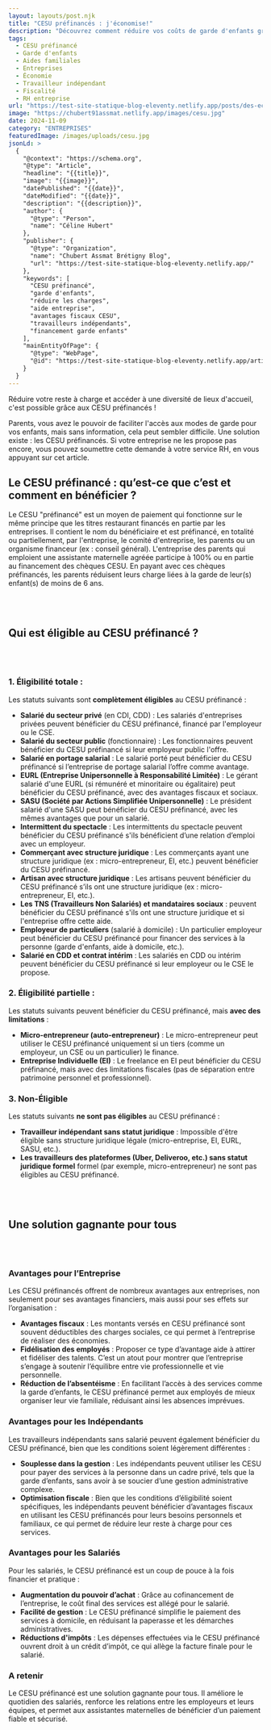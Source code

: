 ```yaml
---
layout: layouts/post.njk
title: "CESU préfinancés : j'économise!"
description: "Découvrez comment réduire vos coûts de garde d'enfants grâce aux CESU préfinancés. Un guide complet sur les avantages pour les parents et les entreprises."
tags: 
  - CESU préfinancé
  - Garde d'enfants
  - Aides familiales
  - Entreprises
  - Économie
  - Travailleur indépendant
  - Fiscalité
  - RH entreprise
url: "https://test-site-statique-blog-eleventy.netlify.app/posts/des-economies-grace-aux-cesu-prefinances"
image: "https://chubert91assmat.netlify.app/images/cesu.jpg"
date: 2024-11-09
category: "ENTREPRISES"
featuredImage: /images/uploads/cesu.jpg
jsonLd: >
  {
    "@context": "https://schema.org",
    "@type": "Article",
    "headline": "{{title}}",
    "image": "{{image}}",
    "datePublished": "{{date}}",
    "dateModified": "{{date}}",
    "description": "{{description}}",
    "author": {
      "@type": "Person",
      "name": "Céline Hubert"
    },
    "publisher": {
      "@type": "Organization",
      "name": "Chubert Assmat Brétigny Blog",
      "url": "https://test-site-statique-blog-eleventy.netlify.app/"
    },
    "keywords": [
      "CESU préfinancé", 
      "garde d'enfants", 
      "réduire les charges", 
      "aide entreprise", 
      "avantages fiscaux CESU", 
      "travailleurs indépendants", 
      "financement garde enfants"
    ],
    "mainEntityOfPage": {
      "@type": "WebPage",
      "@id": "https://test-site-statique-blog-eleventy.netlify.app/article/{{slug}}"
    }
  }
---
```



Réduire votre reste à charge et accéder à une diversité de lieux d'accueil, c'est possible grâce aux CESU préfinancés !

Parents, vous avez le pouvoir de faciliter l'accès aux modes de garde pour vos enfants, mais sans information, cela peut sembler difficile. Une solution existe : les CESU préfinancés. Si votre entreprise ne les propose pas encore, vous pouvez soumettre cette demande à votre service RH, en vous appuyant sur cet article.


## Le CESU préfinancé : qu’est-ce que c’est et comment en bénéficier ?
Le CESU "préfinancé" est un moyen de paiement qui fonctionne sur le même principe que les titres restaurant financés en partie par les entreprises. Il contient le nom du bénéficiaire et est préfinancé, en totalité ou partiellement, par l'entreprise, le comité d'entreprise, les parents ou un organisme financeur (ex : conseil général). L'entreprise des parents qui emploient une assistante maternelle agréée participe à 100% ou en partie au financement des chèques CESU. En payant avec ces chèques préfinancés, les parents réduisent leurs charge liées à la garde de leur(s) enfant(s) de moins de 6 ans.


<br><br>


## Qui est éligible au CESU préfinancé ?


<br><br>


### 1. Éligibilité totale :

Les statuts suivants sont **complètement éligibles** au CESU préfinancé :

- **Salarié du secteur privé** (en CDI, CDD) : Les salariés d'entreprises privées peuvent bénéficier du CESU préfinancé, financé par l'employeur ou le CSE.
- **Salarié du secteur public** (fonctionnaire) : Les fonctionnaires peuvent bénéficier du CESU préfinancé si leur employeur public l'offre.
- **Salarié en portage salarial** : Le salarié porté peut bénéficier du CESU préfinancé si l’entreprise de portage salarial l’offre comme avantage.
- **EURL (Entreprise Unipersonnelle à Responsabilité Limitée)**  : Le gérant salarié d'une EURL (si rémunéré et minoritaire ou égalitaire) peut bénéficier du CESU préfinancé, avec des avantages fiscaux et sociaux.
- **SASU (Société par Actions Simplifiée Unipersonnelle)** : Le président salarié d'une SASU peut bénéficier du CESU préfinancé, avec les mêmes avantages que pour un salarié.
- **Intermittent du spectacle** : Les intermittents du spectacle peuvent bénéficier du CESU préfinancé s'ils bénéficient d’une relation d’emploi avec un employeur.
- **Commerçant avec structure juridique** : Les commerçants ayant une structure juridique (ex : micro-entrepreneur, EI, etc.) peuvent bénéficier du CESU préfinancé.
- **Artisan avec structure juridique** : Les artisans peuvent bénéficier du CESU préfinancé s’ils ont une structure juridique (ex : micro-entrepreneur, EI, etc.).
- **Les TNS (Travailleurs Non Salariés) et mandataires sociaux** : peuvent bénéficier du CESU préfinancé s'ils ont une structure juridique et si l'entreprise offre cette aide.
- **Employeur de particuliers** (salarié à domicile) : Un particulier employeur peut bénéficier du CESU préfinancé pour financer des services à la personne (garde d'enfants, aide à domicile, etc.).
- **Salarié en CDD et contrat intérim** : Les salariés en CDD ou intérim peuvent bénéficier du CESU préfinancé si leur employeur ou le CSE le propose.

### 2. Éligibilité partielle :

Les statuts suivants peuvent bénéficier du CESU préfinancé, mais **avec des limitations** :

- **Micro-entrepreneur (auto-entrepreneur)** : Le micro-entrepreneur peut utiliser le CESU préfinancé uniquement si un tiers (comme un employeur, un CSE ou un particulier) le finance.
- **Entreprise Individuelle (EI)** : Le freelance en EI peut bénéficier du CESU préfinancé, mais avec des limitations fiscales (pas de séparation entre patrimoine personnel et professionnel).

### 3. Non-Éligible

Les statuts suivants **ne sont pas éligibles** au CESU préfinancé :

- **Travailleur indépendant sans statut juridique** : Impossible d'être éligible sans structure juridique légale (micro-entreprise, EI, EURL, SASU, etc.).
- **Les travailleurs des plateformes (Uber, Deliveroo, etc.) sans statut juridique formel** formel (par exemple, micro-entrepreneur) ne sont pas éligibles au CESU préfinancé.


<br><br>


## **Une solution gagnante pour tous**


<br><br>


### Avantages pour l’Entreprise
Les CESU préfinancés offrent de nombreux avantages aux entreprises, non seulement pour ses avantages financiers, mais aussi pour ses effets sur l’organisation :

- **Avantages fiscaux** : Les montants versés en CESU préfinancé sont souvent déductibles des charges sociales, ce qui permet à l’entreprise de réaliser des économies.
- **Fidélisation des employés** : Proposer ce type d’avantage aide à attirer et fidéliser des talents. C’est un atout pour montrer que l’entreprise s’engage à soutenir l’équilibre entre vie professionnelle et vie personnelle.
- **Réduction de l’absentéisme** : En facilitant l’accès à des services comme la garde d’enfants, le CESU préfinancé permet aux employés de mieux organiser leur vie familiale, réduisant ainsi les absences imprévues.


### Avantages pour les Indépendants
Les travailleurs indépendants sans salarié peuvent également bénéficier du CESU préfinancé, bien que les conditions soient légèrement différentes :

- **Souplesse dans la gestion** : Les indépendants peuvent utiliser les CESU pour payer des services à la personne dans un cadre privé, tels que la garde d’enfants, sans avoir à se soucier d’une gestion administrative complexe.
- **Optimisation fiscale** : Bien que les conditions d’éligibilité soient spécifiques, les indépendants peuvent bénéficier d’avantages fiscaux en utilisant les CESU préfinancés pour leurs besoins personnels et familiaux, ce qui permet de réduire leur reste à charge pour ces services.



### Avantages pour les Salariés
Pour les salariés, le CESU préfinancé est un coup de pouce à la fois financier et pratique :

- **Augmentation du pouvoir d’achat** : Grâce au cofinancement de l’entreprise, le coût final des services est allégé pour le salarié.
- **Facilité de gestion** : Le CESU préfinancé simplifie le paiement des services à domicile, en réduisant la paperasse et les démarches administratives.
- **Réductions d'impôts** : Les dépenses effectuées via le CESU préfinancé ouvrent droit à un crédit d’impôt, ce qui allège la facture finale pour le salarié.

### A retenir
Le CESU préfinancé est une solution gagnante pour tous. Il améliore le quotidien des salariés, renforce les relations entre les employeurs et leurs équipes, et permet aux assistantes maternelles de bénéficier d’un paiement fiable et sécurisé.


